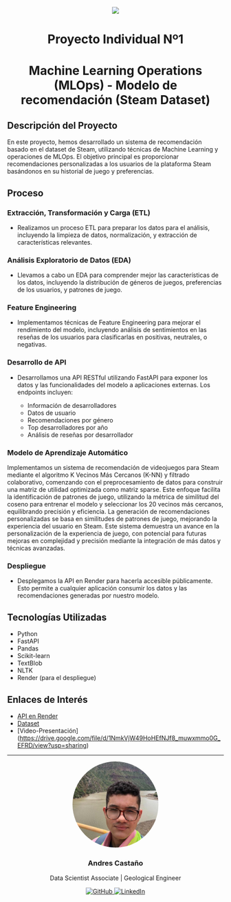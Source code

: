 <p align="center">
    <img src="https://assets.soyhenry.com/logoOG.png">
</p>

# <h1 align="center">Proyecto Individual Nº1</h1>
# <h1 align="center">Machine Learning Operations (MLOps) - Modelo de recomendación (Steam Dataset)</h1>


## Descripción del Proyecto

En este proyecto, hemos desarrollado un sistema de recomendación basado en el dataset de Steam, utilizando técnicas de Machine Learning y operaciones de MLOps. El objetivo principal es proporcionar recomendaciones personalizadas a los usuarios de la plataforma Steam basándonos en su historial de juego y preferencias.

## Proceso

### Extracción, Transformación y Carga (ETL)

- Realizamos un proceso ETL para preparar los datos para el análisis, incluyendo la limpieza de datos, normalización, y extracción de características relevantes.

### Análisis Exploratorio de Datos (EDA)

- Llevamos a cabo un EDA para comprender mejor las características de los datos, incluyendo la distribución de géneros de juegos, preferencias de los usuarios, y patrones de juego.

### Feature Engineering

- Implementamos técnicas de Feature Engineering para mejorar el rendimiento del modelo, incluyendo análisis de sentimientos en las reseñas de los usuarios para clasificarlas en positivas, neutrales, o negativas.

### Desarrollo de API

- Desarrollamos una API RESTful utilizando FastAPI para exponer los datos y las funcionalidades del modelo a aplicaciones externas. Los endpoints incluyen:

  - Información de desarrolladores
  - Datos de usuario
  - Recomendaciones por género
  - Top desarrolladores por año
  - Análisis de reseñas por desarrollador

### Modelo de Aprendizaje Automático

Implementamos un sistema de recomendación de videojuegos para Steam mediante el algoritmo K Vecinos Más Cercanos (K-NN) y filtrado colaborativo, comenzando con el preprocesamiento de datos para construir una matriz de utilidad optimizada como matriz sparse. Este enfoque facilita la identificación de patrones de juego, utilizando la métrica de similitud del coseno para entrenar el modelo y seleccionar los 20 vecinos más cercanos, equilibrando precisión y eficiencia. La generación de recomendaciones personalizadas se basa en similitudes de patrones de juego, mejorando la experiencia del usuario en Steam. Este sistema demuestra un avance en la personalización de la experiencia de juego, con potencial para futuras mejoras en complejidad y precisión mediante la integración de más datos y técnicas avanzadas.

### Despliegue

- Desplegamos la API en Render para hacerla accesible públicamente. Esto permite a cualquier aplicación consumir los datos y las recomendaciones generadas por nuestro modelo.

## Tecnologías Utilizadas

- Python
- FastAPI
- Pandas
- Scikit-learn
- TextBlob
- NLTK
- Render (para el despliegue)



## Enlaces de Interés

- [API en Render](https://pl-ml-ops.onrender.com/docs)
- [Dataset](https://drive.google.com/drive/folders/1HqBG2-sUkz_R3h1dZU5F2uAzpRn7BSpj)
- [Video-Presentación] (https://drive.google.com/file/d/1NmkVjW49HoHEfNJf8_muwxmmo0G_EFRD/view?usp=sharing)

<hr>  

<div align="center">
    <img src="./img/hero.jpg" alt="hero" style="width: 200px; height: auto; border-radius: 50%;">
    <h3>Andres Castaño</h3>
    <p>Data Scientist Associate | Geological Engineer</p>
    <a href="https://github.com/FeRsOmBrA" target="_blank">
        <img alt="GitHub" src="https://img.shields.io/badge/-GitHub-181717?style=for-the-badge&logo=github" />
    </a>
    <a href="https://www.linkedin.com/in/ferney-castano/" target="_blank">
        <img alt="LinkedIn" src="https://img.shields.io/badge/-LinkedIn-0077B5?style=for-the-badge&logo=linkedin" />
    </a>
</div>
